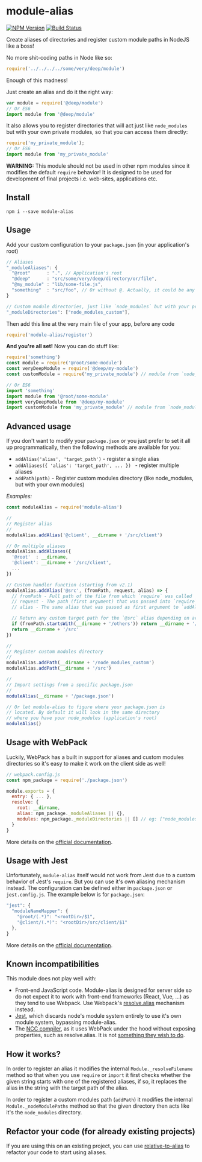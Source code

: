 # module-alias
[![NPM Version][npm-image]][npm-url]
[![Build Status][travis-image]][travis-url]

Create aliases of directories and register custom module paths in NodeJS like a boss!

No more shit-coding paths in Node like so:

```js
require('../../../../some/very/deep/module')
```
Enough of this madness!

Just create an alias and do it the right way:

```js
var module = require('@deep/module')
// Or ES6
import module from '@deep/module'
```

It also allows you to register directories that will act just like `node_modules` but with your own private modules, so that you can access them directly:

```js
require('my_private_module');
// Or ES6
import module from 'my_private_module'
```

**WARNING:** This module should not be used in other npm modules since it modifies the default `require` behavior! It is designed to be used for development of final projects i.e. web-sites, applications etc.

## Install

```
npm i --save module-alias
```

## Usage

Add your custom configuration to your `package.json` (in your application's root)

```js
// Aliases
"_moduleAliases": {
  "@root"      : ".", // Application's root
  "@deep"      : "src/some/very/deep/directory/or/file",
  "@my_module" : "lib/some-file.js",
  "something"  : "src/foo", // Or without @. Actually, it could be any string
}

// Custom module directories, just like `node_modules` but with your private modules (optional)
"_moduleDirectories": ["node_modules_custom"],
```

Then add this line at the very main file of your app, before any code

```js
require('module-alias/register')
```

**And you're all set!** Now you can do stuff like:

```js
require('something')
const module = require('@root/some-module')
const veryDeepModule = require('@deep/my-module')
const customModule = require('my_private_module') // module from `node_modules_custom` directory

// Or ES6
import 'something'
import module from '@root/some-module'
import veryDeepModule from '@deep/my-module'
import customModule from 'my_private_module' // module from `node_modules_custom` directory
```

## Advanced usage

If you don't want to modify your `package.json` or you just prefer to set it all up programmatically, then the following methods are available for you:

* `addAlias('alias', 'target_path')` - register a single alias
* `addAliases({ 'alias': 'target_path', ... }) ` - register multiple aliases
* `addPath(path)` - Register custom modules directory (like node_modules, but with your own modules)

_Examples:_
```js
const moduleAlias = require('module-alias')

//
// Register alias
//
moduleAlias.addAlias('@client', __dirname + '/src/client')

// Or multiple aliases
moduleAlias.addAliases({
  '@root'  : __dirname,
  '@client': __dirname + '/src/client',
  ...
})

// Custom handler function (starting from v2.1)
moduleAlias.addAlias('@src', (fromPath, request, alias) => {
  // fromPath - Full path of the file from which `require` was called
  // request - The path (first argument) that was passed into `require`
  // alias - The same alias that was passed as first argument to `addAlias` (`@src` in this case)

  // Return any custom target path for the `@src` alias depending on arguments
  if (fromPath.startsWith(__dirname + '/others')) return __dirname + '/others'
  return __dirname + '/src'
})

//
// Register custom modules directory
//
moduleAlias.addPath(__dirname + '/node_modules_custom')
moduleAlias.addPath(__dirname + '/src')

//
// Import settings from a specific package.json
//
moduleAlias(__dirname + '/package.json')

// Or let module-alias to figure where your package.json is
// located. By default it will look in the same directory
// where you have your node_modules (application's root)
moduleAlias()
```

## Usage with WebPack

Luckily, WebPack has a built in support for aliases and custom modules directories so it's easy to make it work on the client side as well!

```js
// webpack.config.js
const npm_package = require('./package.json')

module.exports = {
  entry: { ... },
  resolve: {
    root: __dirname,
    alias: npm_package._moduleAliases || {},
    modules: npm_package._moduleDirectories || [] // eg: ["node_modules", "node_modules_custom", "src"]
  }
}
```

More details on the [official documentation](https://webpack.js.org/configuration/resolve).

## Usage with Jest

Unfortunately, `module-alias` itself would not work from Jest due to a custom behavior of Jest's `require`. But you can use it's own aliasing mechanism instead. The configuration can be defined either in `package.json` or `jest.config.js`. The example below is for `package.json`:

```js
"jest": {
  "moduleNameMapper": {
    "@root/(.*)": "<rootDir>/$1",
    "@client/(.*)": "<rootDir>/src/client/$1"
  },
}
```

More details on the [official documentation](https://jestjs.io/docs/en/configuration#modulenamemapper-objectstring-string--arraystring).

## Known incompatibilities

This module does not play well with:

- Front-end JavaScript code. Module-alias is designed for server side so do not expect it to work with front-end frameworks (React, Vue, ...) as they tend to use Webpack. Use Webpack's [resolve.alias](https://webpack.js.org/configuration/resolve/#resolvealias) mechanism instead.
- [Jest](https://jestjs.io), which discards node's module system entirely to use it's own module system, bypassing module-alias.
- The [NCC compiler](https://github.com/zeit/ncc), as it uses WebPack under the hood without exposing properties, such as resolve.alias. It is not [something they wish to do](https://github.com/zeit/ncc/pull/460).

## How it works?

In order to register an alias it modifies the internal `Module._resolveFilename` method so that when you use `require` or `import` it first checks whether the given string starts with one of the registered aliases, if so, it replaces the alias in the string with the target path of the alias.

In order to register a custom modules path (`addPath`) it modifies the internal `Module._nodeModulePaths` method so that the given directory then acts like it's the `node_modules` directory.

[npm-image]: https://img.shields.io/npm/v/module-alias.svg
[npm-url]: https://npmjs.org/package/module-alias
[travis-image]: https://img.shields.io/travis/ilearnio/module-alias/master.svg
[travis-url]: https://travis-ci.org/ilearnio/module-alias

## Refactor your code (for already existing projects)

If you are using this on an existing project, you can use [relative-to-alias](https://github.com/s-yadav/relative-to-alias) to refactor your code to start using aliases.
